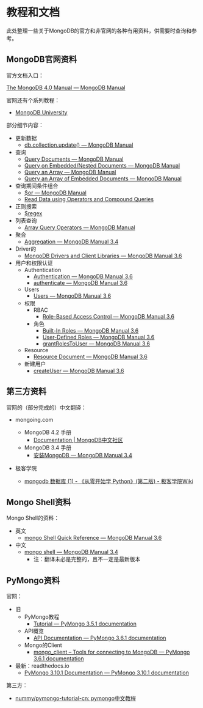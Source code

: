 # 教程和文档

此处整理一些关于MongoDB的官方和非官网的各种有用资料，供需要时查询和参考。

## MongoDB官网资料

官方文档入口：

[The MongoDB 4.0 Manual — MongoDB Manual](https://docs.mongodb.com/manual/)

官网还有个系列教程：

* [MongoDB University](https://university.mongodb.com)

部分细节内容：

* 更新数据
  * [db.collection.update() — MongoDB Manual](https://docs.mongodb.com/manual/reference/method/db.collection.update/)
* 查询
  * [Query Documents — MongoDB Manual](https://docs.mongodb.com/manual/tutorial/query-documents/)
  * [Query on Embedded/Nested Documents — MongoDB Manual](https://docs.mongodb.com/manual/tutorial/query-embedded-documents/)
  * [Query an Array — MongoDB Manual](https://docs.mongodb.com/manual/tutorial/query-arrays/)
  * [Query an Array of Embedded Documents — MongoDB Manual](https://docs.mongodb.com/manual/tutorial/query-array-of-documents/)
* 查询期间条件组合
  * [$or — MongoDB Manual](https://docs.mongodb.com/manual/reference/operator/query/or/)
  * [Read Data using Operators and Compound Queries](https://docs.mongodb.com/guides/server/read_operators/#write-an-or-query)
* 正则搜索
  * [$regex](https://docs.mongodb.com/manual/reference/operator/query/regex/#op._S_regex)
* 列表查询
  * [Array Query Operators — MongoDB Manual](https://docs.mongodb.com/manual/reference/operator/query-array/)
* 聚合
  * [Aggregation — MongoDB Manual 3.4](https://docs.mongodb.com/manual/aggregation/)
* Driver的
  * [MongoDB Drivers and Client Libraries — MongoDB Manual 3.6](https://docs.mongodb.com/manual/applications/drivers/)
* 用户和权限认证
  * Authentication
    * [Authentication — MongoDB Manual 3.6](https://docs.mongodb.com/manual/core/authentication/)
    * [authenticate — MongoDB Manual 3.6](https://docs.mongodb.com/manual/reference/command/authenticate/#dbcmd.authenticate)
  * Users
    * [Users — MongoDB Manual 3.6](https://docs.mongodb.com/manual/core/security-users/#user-authentication-database)
  * 权限
    * RBAC
      * [Role-Based Access Control — MongoDB Manual 3.6](https://docs.mongodb.com/manual/core/authorization/)
    * 角色
      * [Built-In Roles — MongoDB Manual 3.6](https://docs.mongodb.com/manual/reference/built-in-roles/#built-in-roles)
      * [User-Defined Roles — MongoDB Manual 3.6](https://docs.mongodb.com/manual/core/security-user-defined-roles/#user-defined-roles)
      * [grantRolesToUser — MongoDB Manual 3.6](https://docs.mongodb.com/manual/reference/command/grantRolesToUser/#dbcmd.grantRolesToUser)
  * Resource
    * [Resource Document — MongoDB Manual 3.6](https://docs.mongodb.com/manual/reference/resource-document/)
  * 新建用户
    * [createUser — MongoDB Manual 3.6](https://docs.mongodb.com/manual/reference/command/createUser/#dbcmd.createUser)




## 第三方资料

官网的（部分完成的）中文翻译：

* mongoing.com
  * MongoDB 4.2 手册
    * [Documentation | MongoDB中文社区](https://mongoing.com/docs4.2)
  * MongoDB 3.4 手册
    * [安装MongoDB — MongoDB Manual 3.4](https://mongoing.com/docs/)

* 极客学院
  * [mongodb 数据库 (1) - 《从零开始学 Python》(第二版) - 极客学院Wiki](http://wiki.jikexueyuan.com/project/start-learning-python/232.html)

## Mongo Shell资料

Mongo Shell的资料：
* 英文
  * [mongo Shell Quick Reference — MongoDB Manual 3.6](https://docs.mongodb.com/manual/reference/mongo-shell/)
* 中文
  * [mongo shell — MongoDB Manual 3.4](http://www.mongoing.com/docs/mongo.html)
    * 注：翻译未必是完整的，且不一定是最新版本

## PyMongo资料

官网：

* 旧
  * PyMongo教程
    * [Tutorial — PyMongo 3.5.1 documentation](http://api.mongodb.com/python/current/tutorial.html)
  * API概览
    * [API Documentation — PyMongo 3.6.1 documentation](http://api.mongodb.com/python/current/api/index.html)
  * Mongo的Client
    * [mongo_client – Tools for connecting to MongoDB — PyMongo 3.6.1 documentation](http://api.mongodb.com/python/current/api/pymongo/mongo_client.html#pymongo.mongo_client.MongoClient)
* 最新：readthedocs.io
  * [PyMongo 3.10.1 Documentation — PyMongo 3.10.1 documentation](https://pymongo.readthedocs.io/en/stable/)

第三方：

* [nummy/pymongo-tutorial-cn: pymongo中文教程](https://github.com/nummy/pymongo-tutorial-cn)
